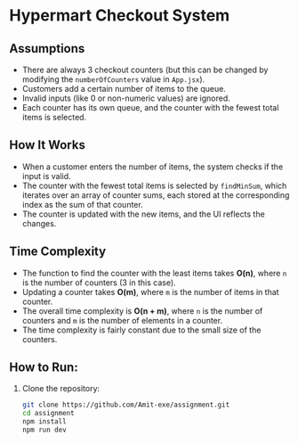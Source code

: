 # Hypermart Checkout System

## Assumptions

- There are always 3 checkout counters (but this can be changed by modifying the `numberOfCounters` value in `App.jsx`).
- Customers add a certain number of items to the queue.
- Invalid inputs (like 0 or non-numeric values) are ignored.
- Each counter has its own queue, and the counter with the fewest total items is selected.

## How It Works

- When a customer enters the number of items, the system checks if the input is valid.
- The counter with the fewest total items is selected by `findMinSum`, which iterates over an array of counter sums, each stored at the corresponding index as the sum of that counter.
- The counter is updated with the new items, and the UI reflects the changes.

## Time Complexity

- The function to find the counter with the least items takes **O(n)**, where `n` is the number of counters (3 in this case).
- Updating a counter takes **O(m)**, where `m` is the number of items in that counter.
- The overall time complexity is **O(n + m)**, where `n` is the number of counters and `m` is the number of elements in a counter.
- The time complexity is fairly constant due to the small size of the counters.

## How to Run:

1. Clone the repository:

   ```bash
   git clone https://github.com/Amit-exe/assignment.git
   cd assignment
   npm install
   npm run dev


   ```
